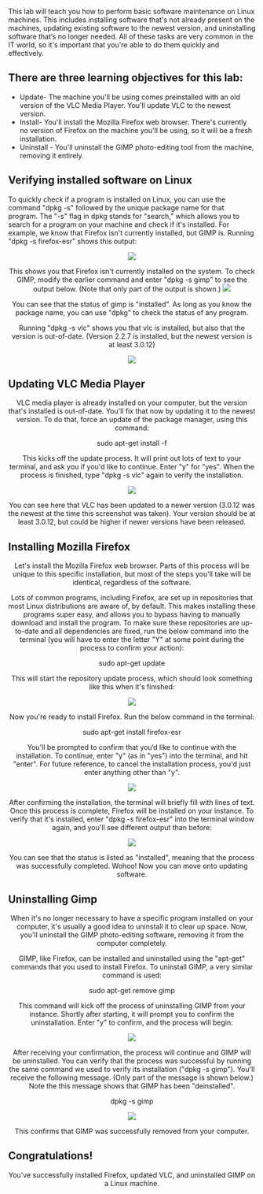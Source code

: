 This lab will teach you how to perform basic software maintenance on Linux machines. This includes installing software that's not already present on the machines, updating existing software to the newest version, and uninstalling software that‘s no longer needed. All of these tasks are very common in the IT world, so it's important that you're able to do them quickly and effectively.

<h2>There are three learning objectives for this lab:</h2>

<p align="center">

 - Update- The machine you'll be using comes preinstalled with an old version of the VLC Media Player. You'll update VLC to the newest version.
 - Install- You'll install the Mozilla Firefox web browser. There's currently no version of Firefox on the machine you'll be using, so it will be a fresh installation.
 - Uninstall - You'll uninstall the GIMP photo-editing tool from the machine, removing it entirely.

<p align="center">
<h2>Verifying installed software on Linux</h2>
To quickly check if a program is installed on Linux, you can use the command "dpkg -s" followed by the unique package name for that program. The "-s" flag in dpkg stands for "search," which allows you to search for a program on your machine and check if it's installed. For example, we know that Firefox isn't currently installed, but GIMP is. Running "dpkg -s firefox-esr" shows this output:


<p align="center">
<img src="https://i.imgur.com/2NeRzve.png"/>

<p align="center">
This shows you that Firefox isn't currently installed on the system. To check GIMP, modify the earlier command and enter "dpkg -s gimp" to see the output below. (Note that only part of the output is shown.)

<img src="https://i.imgur.com/uQxDMhN.png"/>

<p align="center">
You can see that the status of gimp is "installed". As long as you know the package name, you can use "dpkg" to check the status of any program.
<p align="center">
Running "dpkg -s vlc" shows you that vlc is installed, but also that the version is out-of-date. (Version 2.2.7 is installed, but the newest version is at least 3.0.12)
<p align="center">
<img src="https://i.imgur.com/4hgQIgj.png"/>
<p align="center">
<h2>Updating VLC Media Player</h2>

<p align="center">
VLC media player is already installed on your computer, but the version that's installed is out-of-date. You'll fix that now by updating it to the newest version. To do that, force an update of the package manager, using this command:

<p align="center">
sudo apt-get install -f
<p align="center">
This kicks off the update process. It will print out lots of text to your terminal, and ask you if you'd like to continue. Enter "y" for "yes". When the process is finished, type "dpkg -s vlc" again to verify the installation.
<p align="center">
<img src="https://i.imgur.com/veODVun.png"/>
<p align="center">
You can see here that VLC has been updated to a newer version (3.0.12 was the newest at the time this screenshot was taken). Your version should be at least 3.0.12, but could be higher if newer versions have been released.

<h2>Installing Mozilla Firefox</h2>
<p align="center">
Let's install the Mozilla Firefox web browser. Parts of this process will be unique to this specific installation, but most of the steps you'll take will be identical, regardless of the software.
<p align="center">
Lots of common programs, including Firefox, are set up in repositories that most Linux distributions are aware of, by default. This makes installing these programs super easy, and allows you to bypass having to manually download and install the program. To make sure these repositories are up-to-date and all dependencies are fixed, run the below command into the terminal (you will have to enter the letter "Y" at some point during the process to confirm your action):
<p align="center">
sudo apt-get update
<p align="center">
This will start the repository update process, which should look something like this when it's finished:
<p align="center">
<img src="https://i.imgur.com/lLb4plo.png"/>
<p align="center">
Now you're ready to install Firefox. Run the below command in the terminal:
<p align="center">
sudo apt-get install firefox-esr
<p align="center">
You'll be prompted to confirm that you‘d like to continue with the installation. To continue, enter "y" (as in "yes") into the terminal, and hit "enter". For future reference, to cancel the installation process, you'd just enter anything other than "y".
<p align="center">
<img src="https://i.imgur.com/oRz25c1.png"/>
<p align="center">
After confirming the installation, the terminal will briefly fill with lines of text. Once this process is complete, Firefox will be installed on your instance. To verify that it's installed, enter "dpkg -s firefox-esr" into the terminal window again, and you'll see different output than before:
<p align="center">
<img src="https://i.imgur.com/2pLRS0T.png"/>
<p align="center">
You can see that the status is listed as "installed", meaning that the process was successfully completed. Wohoo! Now you can move onto updating software.

<h2>Uninstalling Gimp</h2>
<p align="center">
When it's no longer necessary to have a specific program installed on your computer, it's usually a good idea to uninstall it to clear up space. Now, you'll uninstall the GIMP photo-editing software, removing it from the computer completely.
<p align="center">
GIMP, like Firefox, can be installed and uninstalled using the "apt-get" commands that you used to install Firefox. To uninstall GIMP, a very similar command is used:
<p align="center">
sudo apt-get remove gimp
<p align="center">
This command will kick off the process of uninstalling GIMP from your instance. Shortly after starting, it will prompt you to confirm the uninstallation. Enter "y" to confirm, and the process will begin:
<p align="center">
<img src="https://i.imgur.com/w9ZwZcB.png"/>
<p align="center">
After receiving your confirmation, the process will continue and GIMP will be uninstalled. You can verify that the process was successful by running the same command we used to verify its installation ("dpkg -s gimp"). You'll receive the following message. (Only part of the message is shown below.) Note the this message shows that GIMP has been "deinstalled".
<p align="center">
dpkg -s gimp
<p align="center">
<img src="https://i.imgur.com/5w8Y7mg.png"/>
<p align="center">
This confirms that GIMP was successfully removed from your computer.
<p align="center">
<h2>Congratulations!</h2>
<p align="center">
You've successfully installed Firefox, updated VLC, and uninstalled GIMP on a Linux machine.







